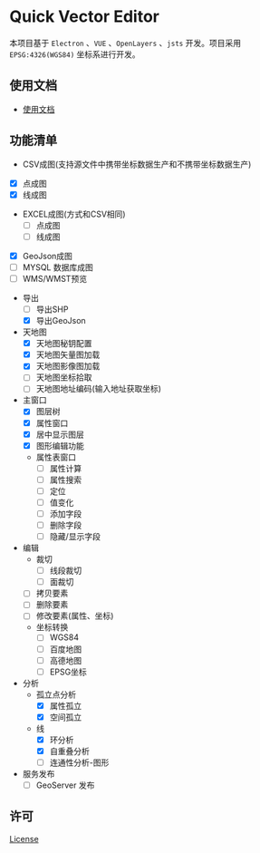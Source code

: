 # Quick Vector Editor

本项目基于 `Electron` 、`VUE` 、`OpenLayers` 、`jsts` 开发。项目采用 `EPSG:4326(WGS84)` 坐标系进行开发。

## 使用文档
- [使用文档](docs)

## 功能清单
-  CSV成图(支持源文件中携带坐标数据生产和不携带坐标数据生产)
  - [x] 点成图
  - [x] 线成图
- EXCEL成图(方式和CSV相同)
  - [ ] 点成图
  - [ ] 线成图
- [x] GeoJson成图
- [ ] MYSQL 数据库成图
- [ ] WMS/WMST预览
- 导出
  - [ ] 导出SHP
  - [x] 导出GeoJson
- 天地图
  - [x] 天地图秘钥配置
  - [x] 天地图矢量图加载
  - [x] 天地图影像图加载
  - [ ] 天地图坐标拾取
  - [ ] 天地图地址编码(输入地址获取坐标)
- 主窗口
  - [x] 图层树
  - [x] 属性窗口
  - [X] 居中显示图层
  - [x] 图形编辑功能
  - 属性表窗口
    - [ ] 属性计算
    - [ ] 属性搜索
    - [ ] 定位
    - [ ] 值变化
    - [ ] 添加字段
    - [ ] 删除字段
    - [ ] 隐藏/显示字段
- 编辑
  - 裁切
    - [ ] 线段裁切
    - [ ] 面裁切
  - [ ] 拷贝要素
  - [ ] 删除要素
  - [ ] 修改要素(属性、坐标)
  - 坐标转换
    - [ ] WGS84
    - [ ] 百度地图
    - [ ] 高德地图
    - [ ] EPSG坐标
- 分析
  - 孤立点分析
    - [x] 属性孤立
    - [x] 空间孤立
  - 线
    - [X] 环分析
    - [X] 自重叠分析
    - [ ] 连通性分析-图形
- 服务发布
  - [ ] GeoServer 发布

## 许可
[License](LICENSE)

